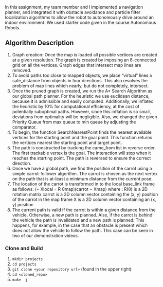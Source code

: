 In this assignment, my team member and I implemented a navigation planner, and integrated it with obstacle avoidance and particle filter localization algorithms to allow the robot to autonomously drive around an indoor environment. We used starter code given in the course Autonomous Robots.

## Algorithm Description
1. Graph creation: Once the map is loaded all possible vertices are created at a given resolution. The graph is created by imposing an 8-connected grid on all the vertices. Graph edges that intersect map lines are removed. 
2. To avoid paths too close to mapped objects, we place “virtual” lines a safe_distance from objects in four directions. This also resolves the problem of map lines which nearly, but do not completely, intersect. 
3. Once the pruned graph is created, we run the A* Search Algorithm as our global path planner. For the heuristic we use euclidean distance, because it is admissible and easily computed. Additionally, we inflated the heuristic by 10% for computational efficiency, at the cost of potentially suboptimal paths. However, since this inflation is so small, deviations from optimality will be negligible. Also, we changed the given Priority Queue from max queue to min queue by adjusting the comparator. 
4. To begin, the function SearchNearestPoint finds the nearest available vertices for the starting point and the goal point. This function returns the vertices nearest the starting point and target point. 
5. The path is constructed by tracking the came_from list in reverse order. The first trackable vertex is the goal. The interaction will stop when it reaches the starting point. The path is reversed to ensure the correct direction. 
6. Once we have a global path, we find the position of the carrot using a simple carrot-follower algorithm. The carrot is chosen as the next vertex on the path that is at-least a minimum distance from the current pose. 
7. The location of the carrot is transformed in to the local base_link frame as follows: (− Xlocal = R θmap)(carrot − Xmap) where : R(θ) is a 2D rotation matrix carrot is a 2D column vector containing the (x, y) position of the carrot in the map frame X is a 2D column vector containing an (x, y) position 
8. The current path is valid if the carrot is within a given distance from the vehicle. Otherwise, a new path is planned. Also, if the carrot is behind the vehicle the path is invalidated and a new path is planned. This happens, for example, in the case that an obstacle is present which does not allow the vehicle to follow the path. This case can be seen in two of our demonstration videos.

### Clone and Build
1. `mkdir projects`
1. `cd projects`
1. `git clone <your repository url>` (found in the upper right)
1. `cd <cloned_repo>`
1. `make -j`
